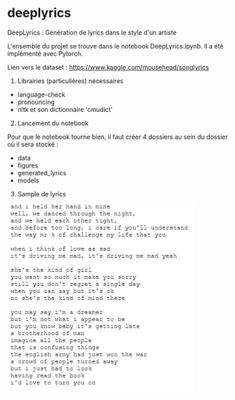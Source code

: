 # deeplyrics

DeepLyrics : Génération de lyrics dans le style d'un artiste

L'ensemble du projet se trouve dans le notebook DeepLyrics.ipynb. 
Il a été implémenté avec Pytorch.

Lien vers le dataset : https://www.kaggle.com/mousehead/songlyrics

1. Librairies (particulières) nécessaires

- language-check
- pronouncing
- nltk et son dictionnaire 'cmudict'


2. Lancement du notebook

Pour que le notebook tourne bien, il faut créer 4 dossiers au sein du dossier où il sera stocké :
- data
- figures
- generated_lyrics
- models

3. Sample de lyrics

![alt text](https://github.com/CaroleK/deeplyrics/blob/master/data/generated_lyrics/sample_thebeatles_epoch35.JPG)
